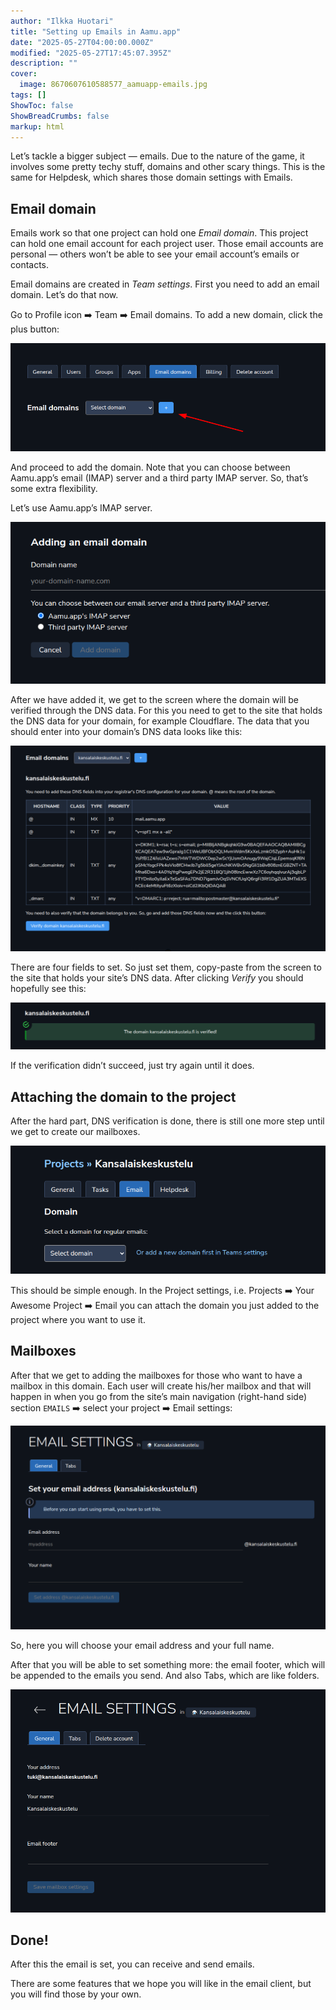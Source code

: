 ```yaml
---
author: "Ilkka Huotari"
title: "Setting up Emails in Aamu.app"
date: "2025-05-27T04:00:00.000Z"
modified: "2025-05-27T17:45:07.395Z"
description: ""
cover:
  image: 8670607610588577_aamuapp-emails.jpg
tags: []
ShowToc: false
ShowBreadCrumbs: false
markup: html
---
```


<p>Let’s tackle a bigger subject — emails. Due to the nature of the game, it involves some pretty techy stuff, domains and other scary things. This is the same for Helpdesk, which shares those domain settings with Emails.</p><h2>Email domain</h2><p>Emails work so that one project can hold one <em>Email domain</em>. This project can hold one email account for each project user. Those email accounts are personal — others won’t be able to see your email account’s emails or contacts.</p><p>Email domains are created in <em>Team settings</em>. First you need to add an email domain. Let’s do that now.</p><p>Go to Profile icon <span data-node="emoji" data-emoji="➡️" data-annotation="right arrow" style="user-select: text; font-family: &quot;Twemoji Mozilla&quot;, &quot;Apple Color Emoji&quot;, &quot;Segoe UI Emoji&quot;, &quot;Segoe UI Symbol&quot;, &quot;Noto Color Emoji&quot;, &quot;EmojiOne Color&quot;, &quot;Android Emoji&quot;, sans-serif;"><img alt="right arrow" style="display: none; width: 1em; height: 1em;"><span role="img" aria-label="right arrow" style="display: inline-block;">➡️</span></span> Team <span data-node="emoji" data-emoji="➡️" data-annotation="right arrow" style="user-select: text; font-family: &quot;Twemoji Mozilla&quot;, &quot;Apple Color Emoji&quot;, &quot;Segoe UI Emoji&quot;, &quot;Segoe UI Symbol&quot;, &quot;Noto Color Emoji&quot;, &quot;EmojiOne Color&quot;, &quot;Android Emoji&quot;, sans-serif;"><img alt="right arrow" style="display: none; width: 1em; height: 1em;"><span role="img" aria-label="right arrow" style="display: inline-block;">➡️</span></span> Email domains. To add a new domain, click the plus button:</p><img src="3520077893238829_image.png" style="width: auto;" id="3bf970f6-16ae-497e-98ff-e1bc3defd5f0"><p>And proceed to add the domain. Note that you can choose between Aamu.app’s email (IMAP) server and a third party IMAP server. So, that’s some extra flexibility. </p><p>Let’s use Aamu.app’s IMAP server.</p><img src="9015738103762508_image.png" style="width: auto;" id="88501f9c-45a8-4103-b85a-731b4cccf994"><p>After we have added it, we get to the screen where the domain will be verified through the DNS data. For this you need to get to the site that holds the DNS data for your domain, for example Cloudflare. The data that you should enter into your domain’s DNS data looks like this:</p><img src="3064076838204637_image.png" style="width: auto;" id="3fc0b2df-f2c6-4589-86d0-1a8237d82f6d"><p>There are four fields to set. So just set them, copy-paste from the screen to the site that holds your site’s DNS data. After clicking <em>Verify</em> you should hopefully see this:</p><img src="6444088277833033_image.png" style="width: auto;" id="1e41ef99-d1d7-4de6-9ec0-87d1fb73949a"><p>If the verification didn’t succeed, just try again until it does.</p><h2>Attaching the domain to the project</h2><p>After the hard part, DNS verification is done, there is still one more step until we get to create our mailboxes. </p><img src="7159147699149184_image.png" style="width: auto;" id="d55ae359-7f2a-4d8a-8fa5-bc154b7eb153"><p>This should be simple enough. In the Project settings, i.e. Projects <span data-node="emoji" data-emoji="➡️" data-annotation="right arrow" style="user-select: text; font-family: &quot;Twemoji Mozilla&quot;, &quot;Apple Color Emoji&quot;, &quot;Segoe UI Emoji&quot;, &quot;Segoe UI Symbol&quot;, &quot;Noto Color Emoji&quot;, &quot;EmojiOne Color&quot;, &quot;Android Emoji&quot;, sans-serif;"><img alt="right arrow" style="display: none; width: 1em; height: 1em;"><span role="img" aria-label="right arrow" style="display: inline-block;">➡️</span></span> Your Awesome Project <span data-node="emoji" data-emoji="➡️" data-annotation="right arrow" style="user-select: text; font-family: &quot;Twemoji Mozilla&quot;, &quot;Apple Color Emoji&quot;, &quot;Segoe UI Emoji&quot;, &quot;Segoe UI Symbol&quot;, &quot;Noto Color Emoji&quot;, &quot;EmojiOne Color&quot;, &quot;Android Emoji&quot;, sans-serif;"><img alt="right arrow" style="display: none; width: 1em; height: 1em;"><span role="img" aria-label="right arrow" style="display: inline-block;">➡️</span></span> Email you can attach the domain you just added to the project where you want to use it.</p><p></p><h2>Mailboxes</h2><p>After that we get to adding the mailboxes for those who want to have a mailbox in this domain. Each user will create his/her mailbox and that will happen in when you go from the site’s main navigation (right-hand side) section <code>EMAILS</code> <span data-node="emoji" data-emoji="➡️" data-annotation="right arrow" style="user-select: text; font-family: &quot;Twemoji Mozilla&quot;, &quot;Apple Color Emoji&quot;, &quot;Segoe UI Emoji&quot;, &quot;Segoe UI Symbol&quot;, &quot;Noto Color Emoji&quot;, &quot;EmojiOne Color&quot;, &quot;Android Emoji&quot;, sans-serif;"><img alt="right arrow" style="display: none; width: 1em; height: 1em;"><span role="img" aria-label="right arrow" style="display: inline-block;">➡️</span></span> select your project <span data-node="emoji" data-emoji="➡️" data-annotation="right arrow" style="user-select: text; font-family: &quot;Twemoji Mozilla&quot;, &quot;Apple Color Emoji&quot;, &quot;Segoe UI Emoji&quot;, &quot;Segoe UI Symbol&quot;, &quot;Noto Color Emoji&quot;, &quot;EmojiOne Color&quot;, &quot;Android Emoji&quot;, sans-serif;"><img alt="right arrow" style="display: none; width: 1em; height: 1em;"><span role="img" aria-label="right arrow" style="display: inline-block;">➡️</span></span> Email settings:</p><img src="9951522263937174_image.png" style="width: auto;" id="351668bf-2786-4d1c-8da9-08c3c17ac090"><p>So, here you will choose your email address and your full name. </p><p>After that you will be able to set something more: the email footer, which will be appended to the emails you send. And also Tabs, which are like folders.</p><img src="9571493549808770_image.png" style="width: auto;" id="82024de2-7046-4b9b-aa6e-d1948280e818"><h2>Done!</h2><p>After this the email is set, you can receive and send emails.</p><p>There are some features that we hope you will like in the email client, but you will find those by your own.</p><p></p>